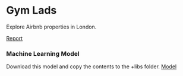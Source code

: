 # Gym Lads

Explore Airbnb properties in London.

[Report](https://docs.google.com/document/d/1rWt1V1ngHSIxMbzYlD0ypGnj3oiGfzgdQQPrNcbNpvU/edit?usp=sharing "Link to report on Google Docs")

### Machine Learning Model
Download this model and copy the contents to the +libs folder.
[Model](https://stanfordnlp.github.io/CoreNLP/index.html#download)

